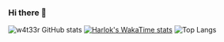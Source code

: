 ### Hi there 👋

![w4t33r GitHub stats](https://github-readme-stats.vercel.app/api?username=w4t33r&hide=issues&show_icons=true&theme=dracula)
[![Harlok's WakaTime stats](https://github-readme-stats.vercel.app/api/wakatime?username=w4t33r)](https://github.com/w4t33r/github-readme-stats)
![Top Langs](https://github-readme-stats.vercel.app/api/top-langs/?username=w4t33r&layout=compact)

<!--
**w4t33r/w4t33r** is a ✨ _special_ ✨ repository because its `README.md` (this file) appears on your GitHub profile.

Here are some ideas to get you started:

- 🔭 I’m currently working on ...
- 🌱 I’m currently learning ...
- 👯 I’m looking to collaborate on ...
- 🤔 I’m looking for help with ...
- 💬 Ask me about ...
- 📫 How to reach me: ...
- 😄 Pronouns: ...
- ⚡ Fun fact: ...
-->
